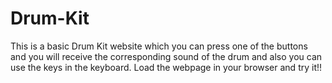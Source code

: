 # Drum-Kit
This is a basic Drum Kit website which you can press one of the buttons and you will receive the corresponding sound of the drum and also you can use the keys in the keyboard. Load the webpage in your browser and try it!!
